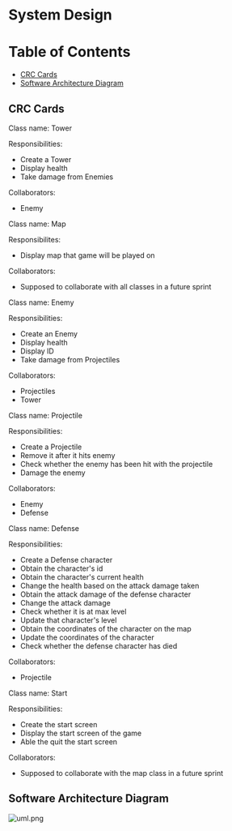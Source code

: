 # System Design 

# Table of Contents
  - [CRC Cards](#crc-cards)
  - [Software Architecture Diagram](#software-architecture-diagram)


## CRC Cards
Class name: Tower

Responsibilities:
- Create a Tower
- Display health
- Take damage from Enemies

Collaborators:
- Enemy


Class name: Map

Responsibilites:
- Display map that game will be played on

Collaborators:
- Supposed to collaborate with all classes in a future sprint


Class name: Enemy

Responsibilities:
- Create an Enemy
- Display health
- Display ID
- Take damage from Projectiles

Collaborators:
- Projectiles
- Tower


Class name: Projectile

Responsibilities:
- Create a Projectile
- Remove it after it hits enemy
- Check whether the enemy has been hit with the projectile
- Damage the enemy

Collaborators:
- Enemy
- Defense


Class name: Defense

Responsibilities:
- Create a Defense character
- Obtain the character's id
- Obtain the character's current health
- Change the health based on the attack damage taken
- Obtain the attack damage of the defense character
- Change the attack damage
- Check whether it is at max level
- Update that character's level
- Obtain the coordinates of the character on the map
- Update the coordinates of the character
- Check whether the defense character has died

Collaborators:
- Projectile


Class name: Start

Responsibilities:
- Create the start screen
- Display the start screen of the game
- Able the quit the start screen

Collaborators:
- Supposed to collaborate with the map class in a future sprint



## Software Architecture Diagram
![uml.png](https://github.com/UTMCSC301/project-ctrl-alt-elite/tree/master/doc/sprint%201/image/uml.png)
